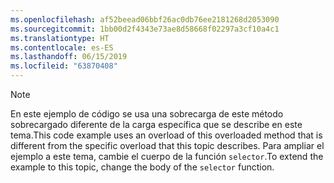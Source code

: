```yaml
---
ms.openlocfilehash: af52beead06bbf26ac0db76ee2181268d2053090
ms.sourcegitcommit: 1bb00d2f4343e73ae8d58668f02297a3cf10a4c1
ms.translationtype: HT
ms.contentlocale: es-ES
ms.lasthandoff: 06/15/2019
ms.locfileid: "63870408"
---
```

> [!NOTE]
>  <span data-ttu-id="939dd-101">En este ejemplo de código se usa una sobrecarga de este método sobrecargado diferente de la carga específica que se describe en este tema.</span><span class="sxs-lookup"><span data-stu-id="939dd-101">This code example uses an overload of this overloaded method that is different from the specific overload that this topic describes.</span></span> <span data-ttu-id="939dd-102">Para ampliar el ejemplo a este tema, cambie el cuerpo de la función `selector`.</span><span class="sxs-lookup"><span data-stu-id="939dd-102">To extend the example to this topic, change the body of the `selector` function.</span></span>